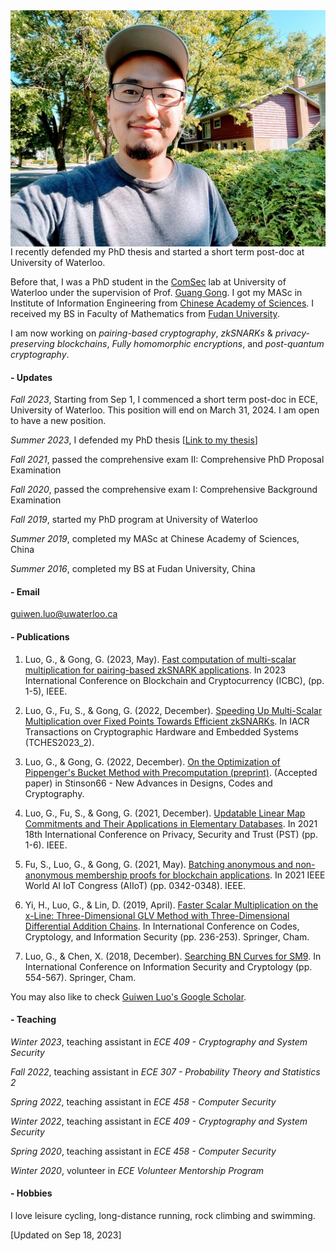 <img align="right" src="smallguiwen.jpeg">

I recently defended my PhD thesis and started a short term post-doc at University of Waterloo. 

Before that, I was a PhD student in the [ComSec](https://uwaterloo.ca/communications-security-lab/) lab at University of Waterloo under the supervision of Prof. [Guang Gong](https://uwaterloo.ca/scholar/ggong). I got my MASc in Institute of Information Engineering from [Chinese Academy of Sciences](https://english.cas.cn/). I received my BS in Faculty of Mathematics from [Fudan University](https://www.fudan.edu.cn/en/).

I am now working on *pairing-based cryptography*, *zkSNARKs* & *privacy-preserving blockchains*, *Fully homomorphic encryptions*, and *post-quantum cryptography*.

#### - Updates

*Fall 2023*, Starting from Sep 1, I commenced a short term post-doc in ECE, University of Waterloo. This position will end on March 31, 2024. I am open to have a new position.

*Summer 2023*, I defended my PhD thesis [[Link to my thesis](https://uwspace.uwaterloo.ca/bitstream/handle/10012/19626/Luo_Guiwen.pdf?sequence=3&isAllowed=y)]

*Fall 2021*, passed the comprehensive exam II: Comprehensive PhD Proposal Examination

*Fall 2020*, passed the comprehensive exam I: Comprehensive Background Examination

*Fall 2019*, started my PhD program at University of Waterloo

*Summer 2019*, completed my MASc at Chinese Academy of Sciences, China

*Summer 2016*, completed my BS at Fudan University, China


#### - Email

guiwen.luo@uwaterloo.ca

#### - Publications

1. Luo, G., & Gong, G. (2023, May). [Fast computation of multi-scalar multiplication for pairing-based zkSNARK applications](https://ieeexplore.ieee.org/abstract/document/10174952). In 2023 International Conference on Blockchain and Cryptocurrency (ICBC), (pp. 1-5), IEEE.

1. Luo, G., Fu, S., & Gong, G. (2022, December). [Speeding Up Multi-Scalar Multiplication over Fixed Points Towards Efficient zkSNARKs](https://tches.iacr.org/index.php/TCHES/article/view/10287). In IACR Transactions on Cryptographic Hardware and Embedded Systems (TCHES2023_2).

1. Luo, G., & Gong, G. (2022, December). [On the Optimization of Pippenger's Bucket Method with Precomputation (preprint)](https://github.com/LuoGuiwen/Guiwen-Luo/blob/main/publications/stinson66%20publish%20version%20using%20recommanded%20template.pdf). (Accepted paper) in Stinson66 - New Advances in Designs, Codes and Cryptography.

1. Luo, G., Fu, S., & Gong, G. (2021, December). [Updatable Linear Map Commitments and Their Applications in Elementary Databases](https://github.com/LuoGuiwen/Guiwen-Luo/blob/main/publications/Updatable_Linear_Map_Commitments_and_Their_Applications_in_Elementary_Databases.pdf). In 2021 18th International Conference on Privacy, Security and Trust (PST) (pp. 1-6). IEEE.

1. Fu, S., Luo, G., & Gong, G. (2021, May). [Batching anonymous and non-anonymous membership proofs for blockchain applications](https://github.com/LuoGuiwen/Guiwen-Luo/blob/main/publications/Batching_Anonymous_and_Non-Anonymous_Membership_Proofs_for_Blockchain_Applications.pdf). In 2021 IEEE World AI IoT Congress (AIIoT) (pp. 0342-0348). IEEE.

1. Yi, H., Luo, G., & Lin, D. (2019, April). [Faster Scalar Multiplication on the x-Line: Three-Dimensional GLV Method with Three-Dimensional Differential Addition Chains](https://github.com/LuoGuiwen/Guiwen-Luo/blob/main/publications/Codes%2C%20Cryptology%20and%20Information%20Security.pdf). In International Conference on Codes, Cryptology, and Information Security (pp. 236-253). Springer, Cham.

1. Luo, G., & Chen, X. (2018, December). [Searching BN Curves for SM9](https://github.com/LuoGuiwen/Guiwen-Luo/blob/main/publications/Searching%20BN%20Curves%20for%20SM9.pdf). In International Conference on Information Security and Cryptology (pp. 554-567). Springer, Cham.

You may also like to check [Guiwen Luo's Google Scholar](https://scholar.google.com/citations?hl=en&user=kEuubvwAAAAJ).

#### - Teaching

*Winter 2023*, teaching assistant in *ECE 409 - Cryptography and System Security*

*Fall 2022*, teaching assistant in *ECE 307 - Probability Theory and Statistics 2*

*Spring 2022*, teaching assistant in *ECE 458 - Computer Security*

*Winter 2022*, teaching assistant in *ECE 409 - Cryptography and System Security*

*Spring 2020*, teaching assistant in *ECE 458 - Computer Security*

*Winter 2020*, volunteer in *ECE Volunteer Mentorship Program*

#### - Hobbies 

I love leisure cycling, long-distance running, rock climbing and swimming. 

[Updated on Sep 18, 2023]
